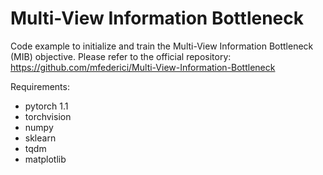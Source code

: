 # Multi-View Information Bottleneck

Code example to initialize and train the Multi-View Information Bottleneck (MIB) objective.
Please refer to the official repository: https://github.com/mfederici/Multi-View-Information-Bottleneck

Requirements:
* pytorch 1.1
* torchvision
* numpy
* sklearn
* tqdm
* matplotlib
